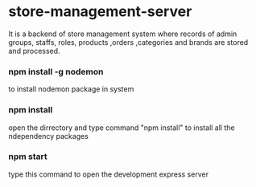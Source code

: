 # store-management-server
It is a backend of store management system where records of admin groups, staffs, roles, products ,orders ,categories and brands are stored and processed. 

###  npm install -g nodemon
to install nodemon package in system

### npm install
open the dirrectory and type command "npm install" to install all the ndependency packages

### npm start
type this command to open the development express server
